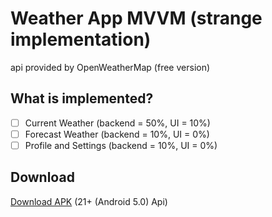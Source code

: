 # Weather App MVVM (strange implementation)
api provided by OpenWeatherMap (free version)

## What is implemented?
- [ ] Current Weather (backend = 50%, UI = 10%)
- [ ] Forecast Weather (backend = 10%, UI = 0%)
- [ ] Profile and Settings (backend = 10%, UI = 0%)

## Download

[Download APK](https://github.com/LeFFaQ/Weather_App/raw/master/Builds/app_build.apk) (21+ (Android 5.0) Api)
